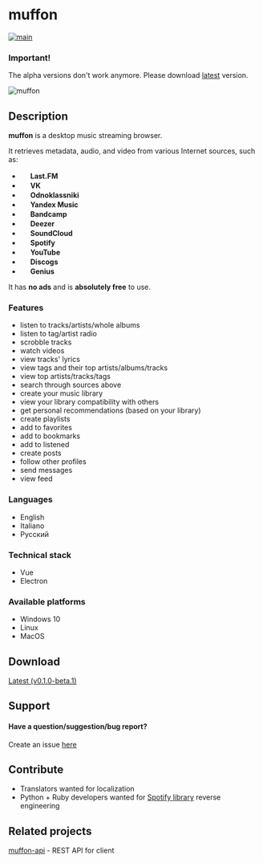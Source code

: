 # muffon
[![main](https://github.com/staniel359/muffon/actions/workflows/main.yml/badge.svg?branch=main)](https://github.com/staniel359/muffon/actions/workflows/main.yml)

### Important!
The alpha versions don't work anymore. Please download [latest](#download) version.

![muffon](https://i.ibb.co/M8GsTfr/2021-12-30-16-47-24.png)

## Description
**muffon** is a desktop music streaming browser.

It retrieves metadata, audio, and video from various Internet sources, such as:

- <img src="https://www.last.fm/static/images/favicon.702b239b6194.ico" height="16"> **Last.FM**
- <img src="https://vk.com/images/icons/favicons/fav_logo.ico" height="16"> **VK**
- <img src="https://ok.ru/favicon.ico" height="16"> **Odnoklassniki**
- <img src="https://music.yandex.ru/favicon32.png" height="16"> **Yandex Music**
- <img src="https://s4.bcbits.com/img/favicon/favicon-32x32.png" height="16"> **Bandcamp**
- <img src="https://e-cdns-files.dzcdn.net/cache/images/common/favicon/favicon.a6a53d55264841165a904dbea19d5d73.ico" height="16"> **Deezer**
- <img src="https://a-v2.sndcdn.com/assets/images/sc-icons/favicon-2cadd14bdb.ico" height="16"> **SoundCloud**
- <img src="https://open.scdn.co/cdn/images/favicon32.8e66b099.png" height="16"> **Spotify**
- <img src="https://www.youtube.com/s/desktop/18069be1/img/favicon_32x32.png" height="16"> **YouTube**
- <img src="https://s.discogs.com/2e8a72413add0d361c89da1fe431d0c725e90504/images/favicon-32x32.png" height="16"> **Discogs**
- <img src="https://assets.genius.com/images/apple-touch-icon.png" height="16"> **Genius**

It has **no ads** and is **absolutely free** to use.

### Features
- listen to tracks/artists/whole albums
- listen to tag/artist radio
- scrobble tracks
- watch videos
- view tracks' lyrics
- view tags and their top artists/albums/tracks
- view top artists/tracks/tags
- search through sources above
- create your music library
- view your library compatibility with others
- get personal recommendations (based on your library)
- create playlists
- add to favorites
- add to bookmarks
- add to listened
- create posts
- follow other profiles
- send messages
- view feed

### Languages
- English
- Italiano
- Русский

### Technical stack
- Vue
- Electron

### Available platforms
- Windows 10
- Linux
- MacOS

## Download
[Latest (v0.1.0-beta.1)](https://github.com/staniel359/muffon/releases/tag/v0.1.0-beta.1)

## Support

#### Have a question/suggestion/bug report?
Create an issue [here](https://github.com/staniel359/muffon/issues)

## Contribute
- Translators wanted for localization
- Python + Ruby developers wanted for [Spotify library](https://github.com/kokarare1212/librespot-python) reverse engineering

## Related projects
[muffon-api](https://github.com/staniel359/muffon-api) - REST API for client
